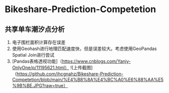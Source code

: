 # Bikeshare-Prediction-Competetion

## 共享单车潮汐点分析

1. 电子围栏面积计算存在误差
2. 使用Geohash进行地理匹配速度快，但是误差较大。考虑使用GeoPandas Spatial Join进行尝试
3. [Pandas表格透视功能]（https://www.cnblogs.com/Yanjy-OnlyOne/p/11195621.html）
![上传截图]（https://github.com/ihcgnahz/Bikeshare-Prediction-Competetion/blob/main/%E4%B8%8A%E4%BC%A0%E6%88%AA%E5%9B%BE.JPG?raw=true）
